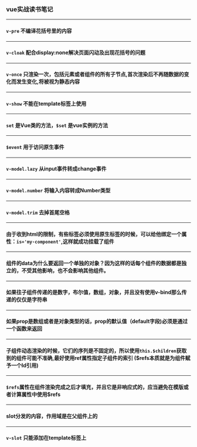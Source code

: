 ### vue实战读书笔记

----
#### `v-pre` 不编译花括号里的内容

---
#### `v-cloak` 配合display:none解决页面闪动及出现花括号的问题

---
#### `v-once`  只渲染一次，包括元素或者组件的所有子节点,首次渲染后不再随数据的变化而发生变化,将被视为静态内容

---
#### `v-show`  不能在template标签上使用

---
#### `set` 是Vue类的方法，`$set` 是vue实例的方法

--- 
#### `$event` 用于访问原生事件

---

#### `v-model.lazy` 从input事件转成change事件

---
#### `v-model.number` 将输入内容转成Number类型

---
#### `v-model.trim` 去掉首尾空格

---
#### 由于收到html的限制，有些标签必须使用原生标签的时候，可以给他绑定一个属性：`is='my-component'`,这样就成功挂载了组件

---
#### 组件的data为什么要返回一个单独的对象？因为这样的话每个组件的数据都是独立的，不受其他影响，也不会影响其他组件。

---
#### 如果往子组件传递的是<b>数字，布尔值，数组，对象，并且没有使用v-bind</b>那么传递的仅仅是字符串

---
#### 如果prop是数组或者是对象类型的话，prop的默认值（default字段)必须是通过一个函数来返回

---
#### 子组件动态渲染的时候，它们的序列是不固定的，所以使用`this.$children`获取到的组件可能不准确,最好使用ref属性指定子组件的索引 ($refs本质就是为组件赋予一个Id引用)

---
#### `$refs`属性在组件渲染完成之后才填充，并且它是非响应式的，应当避免在模版或者计算属性中使用$refs

---
#### slot分发的内容，作用域是在父组件上的

---
#### `v-slot` 只能添加在template标签上
